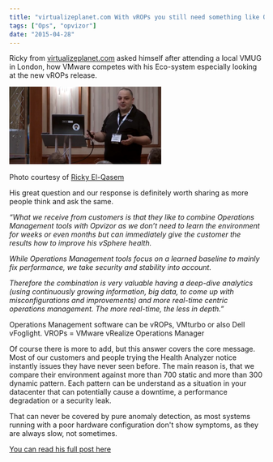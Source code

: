 ```yaml
---
title: "virtualizeplanet.com With vROPs you still need something like Opvizor"
tags: ["Ops", "opvizor"]
date: "2015-04-28"
---
```


Ricky from [virtualizeplanet.com](http://read.virtualizeplanet.com/ "virtualizeplanet.com") asked himself after attending a local VMUG in London, how VMware competes with his Eco-system especially looking at the new vROPs release.

![vROPs opvizor](/images/blog/wpid-UKVMUG2014-300x153.png)

Photo courtesy of [Ricky El-Qasem](http://virtualizeplanet.com/wordpress/wp-content/uploads/2008/09/UKVMUG2014-300x153.png)

His great question and our response is definitely worth sharing as more people think and ask the same.

_“What we receive from customers is that they like to combine Operations Management tools with Opvizor as we don’t need to learn the environment for weeks or even months but can immediately give the customer the results how to improve his vSphere health._

_While Operations Management tools focus on a learned baseline to mainly fix performance, we take security and stability into account._

_Therefore the combination is very valuable having a deep-dive analytics (using continuously growing information, big data, to come up with misconfigurations and improvements) and more real-time centric operations management. The more real-time, the less in depth.”_

Operations Management software can be vROPs, VMturbo or also Dell vFoglight. VROPs = VMware vRealize Operations Manager

Of course there is more to add, but this answer covers the core message. Most of our customers and people trying the Health Analyzer notice instantly issues they have never seen before. The main reason is, that we compare their environment against more than 700 static and more than 300 dynamic pattern. Each pattern can be understand as a situation in your datacenter that can potentially cause a downtime, a performance degradation or a security leak.

That can never be covered by pure anomaly detection, as most systems running with a poor hardware configuration don't show symptoms, as they are always slow, not sometimes.

[You can read his full post here](http://read.virtualizeplanet.com/?p=1226 "You can read his full post here")
